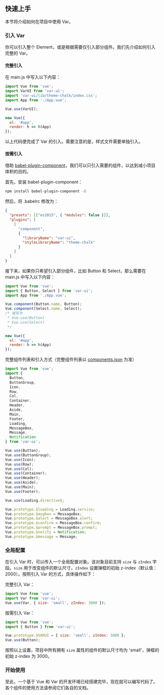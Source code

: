 ## 快速上手

本节将介绍如何在项目中使用 Var。

<!-- ### 使用 vue-cli@3

我们为新版的 vue-cli 准备了相应的 [Var 插件](https://gitee.com/VarFE/vue-cli-plugin-element)，你可以用它们快速地搭建一个基于 Var 的项目。

### 使用 Starter Kit

我们提供了通用的[项目模板](https://gitee.com/VarFE/Var-starter)，你可以直接使用。对于 Laravel 用户，我们也准备了相应的[模板](https://gitee.com/VarFE/Var-in-laravel-starter)，同样可以直接下载使用。

如果不希望使用我们提供的模板，请继续阅读。 -->

### 引入 Var

你可以引入整个 Element，或是根据需要仅引入部分组件。我们先介绍如何引入完整的 Var。

#### 完整引入

在 main.js 中写入以下内容：

```javascript
import Vue from 'vue';
import VarUI from 'var-ui';
import 'var-ui/lib/theme-chalk/index.css';
import App from './App.vue';

Vue.use(VarUI);

new Vue({
  el: '#app',
  render: h => h(App)
});
```

以上代码便完成了 Var 的引入。需要注意的是，样式文件需要单独引入。

#### 按需引入

借助 [babel-plugin-component](https://github.com/QingWei-Li/babel-plugin-component)，我们可以只引入需要的组件，以达到减小项目体积的目的。

首先，安装 babel-plugin-component：

```bash
npm install babel-plugin-component -D
```

然后，将 .babelrc 修改为：

```json
{
  "presets": [["es2015", { "modules": false }]],
  "plugins": [
    [
      "component",
      {
        "libraryName": "var-ui",
        "styleLibraryName": "theme-chalk"
      }
    ]
  ]
}
```

接下来，如果你只希望引入部分组件，比如 Button 和 Select，那么需要在 main.js 中写入以下内容：

```javascript
import Vue from 'vue';
import { Button, Select } from 'var-ui';
import App from './App.vue';

Vue.component(Button.name, Button);
Vue.component(Select.name, Select);
/* 或写为
 * Vue.use(Button)
 * Vue.use(Select)
 */

new Vue({
  el: '#app',
  render: h => h(App)
});
```

完整组件列表和引入方式（完整组件列表以 [components.json](https://gitee.com/VarFE/var/blob/master/components.json) 为准）

```javascript
import Vue from 'vue';
import {
  Button,
  ButtonGroup,  
  Icon,
  Row,
  Col,
  Container,
  Header,
  Aside,
  Main,
  Footer,
  Loading,
  MessageBox,
  Message,
  Notification
} from 'var-ui';

Vue.use(Button);
Vue.use(ButtonGroup);
Vue.use(Icon);
Vue.use(Row);
Vue.use(Col);
Vue.use(Container);
Vue.use(Header);
Vue.use(Aside);
Vue.use(Main);
Vue.use(Footer);

Vue.use(Loading.directive);

Vue.prototype.$loading = Loading.service;
Vue.prototype.$msgbox = MessageBox;
Vue.prototype.$alert = MessageBox.alert;
Vue.prototype.$confirm = MessageBox.confirm;
Vue.prototype.$prompt = MessageBox.prompt;
Vue.prototype.$notify = Notification;
Vue.prototype.$message = Message;
```

### 全局配置

在引入 Var 时，可以传入一个全局配置对象。该对象目前支持 `size` 与 `zIndex` 字段。`size` 用于改变组件的默认尺寸，`zIndex` 设置弹框的初始 z-index（默认值：2000）。按照引入 Var 的方式，具体操作如下：

完整引入 Var：

```js
import Vue from 'vue';
import Var from 'var-ui';
Vue.use(Var, { size: 'small', zIndex: 3000 });
```

按需引入 Var：

```js
import Vue from 'vue';
import { Button } from 'var-ui';

Vue.prototype.$VARUI = { size: 'small', zIndex: 3000 };
Vue.use(Button);
```

按照以上设置，项目中所有拥有 `size` 属性的组件的默认尺寸均为 'small'，弹框的初始 z-index 为 3000。

### 开始使用

至此，一个基于 Vue 和 Var 的开发环境已经搭建完毕，现在就可以编写代码了。各个组件的使用方法请参阅它们各自的文档。

<!-- ### 使用 Nuxt.js

我们还可以使用 [Nuxt.js](https://nuxtjs.org)：

<div class="glitch-embed-wrap" style="height: 420px; width: 100%;">
  <iframe src="https://glitch.com/embed/#!/embed/nuxt-with-element?path=nuxt.config.js&previewSize=0&attributionHidden=true" alt="nuxt-with-element on glitch" style="height: 100%; width: 100%; border: 0;"></iframe>
</div> -->

